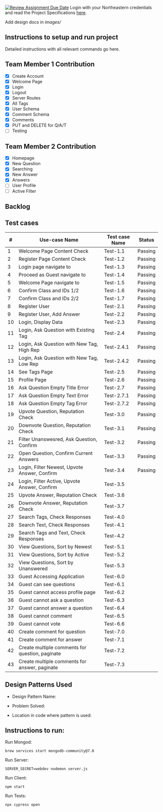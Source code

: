 [![Review Assignment Due Date](https://classroom.github.com/assets/deadline-readme-button-24ddc0f5d75046c5622901739e7c5dd533143b0c8e959d652212380cedb1ea36.svg)](https://classroom.github.com/a/hxTav0v1)
Login with your Northeastern credentials and read the Project Specifications [here](https://northeastern-my.sharepoint.com/:w:/g/personal/j_mitra_northeastern_edu/EcUflH7GXMBEjXGjx-qRQMkB7cfHNaHk9LYqeHRm7tgrKg?e=oZEef3).

Add design docs in *images/*

## Instructions to setup and run project

Detailed instructions with all relevant commands go here.

## Team Member 1 Contribution
- [X] Create Account
- [X] Welcome Page
- [X] Login
- [X] Logout
- [X] Server Routes
- [X] All Tags
- [X] User Schema
- [X] Comment Schema
- [X] Comments
- [X] PUT and DELETE for Q/A/T
- [ ] Testing

## Team Member 2 Contribution
- [X] Homepage
- [X] New Question
- [X] Searching
- [X] New Answer
- [X] Answers
- [ ] User Profile
- [ ] Active Filter

## Backlog




## Test cases

| #  | Use-case Name                                   | Test case Name | Status   |
|----|-------------------------------------------------|----------------|----------|
| 1  | Welcome Page Content Check                      | Test-1.1       | Passing  |
| 2  | Register Page Content Check                     | Test-1.2       | Passing  |
| 3  | Login page navigate to                          | Test-1.3       | Passing  |
| 4  | Proceed as Guest navigate to                    | Test-1.4       | Passing  |
| 5  | Welcome Page navigate to                        | Test-1.5       | Passing  |
| 6  | Confirm Class and IDs 1/2                       | Test-1.6       | Passing  |
| 7  | Confirm Class and IDs 2/2                       | Test-1.7       | Passing  |
| 8  | Register User                                   | Test-2.1       | Passing  |
| 9  | Register User, Add Answer                       | Test-2.2       | Passing  |
| 10 | Login, Display Data                             | Test-2.3       | Passing  |
| 11 | Login, Ask Question with Existing Tag           | Test-2.4       | Passing  |
| 12 | Login, Ask Question with New Tag, High Rep      | Test-2.4.1     | Passing  |
| 13 | Login, Ask Question with New Tag, Low Rep       | Test-2.4.2     | Passing  |
| 14 | See Tags Page                                   | Test-2.5       | Passing  |
| 15 | Profile Page                                    | Test-2.6       | Passing  |
| 16 | Ask Question Empty Title Error                  | Test-2.7       | Passing  |
| 17 | Ask Question Empty Text Error                   | Test-2.7.1     | Passing  |
| 18 | Ask Question Empty Tag Error                    | Test-2.7.2     | Passing  |
| 19 | Upvote Question, Reputation Check               | Test-3.0       | Passing  |
| 20 | Downvote Question, Reputation Check             | Test-3.1       | Passing  |
| 21 | Filter Unanswesred, Ask Question, Confirm       | Test-3.2       | Passing  |
| 22 | Open Question, Confirm Current Answers          | Test-3.3       | Passing  | 
| 23 | Login, Filter Newest, Upvote Answer, Confirm    | Test-3.4       | Passing  | 
| 24 | Login, Filter Active, Upvote Answer, Confirm    | Test-3.5       |          | 
| 25 | Upvote Answer, Reputation Check                 | Test-3.6       |          | 
| 26 | Downvote Answer, Reputation Check               | Test-3.7       |          | 
| 27 | Search Tags, Check Responses                    | Test-4.0       |          | 
| 28 | Search Text, Check Responses                    | Test-4.1       |          | 
| 29 | Search Tags and Text, Check Responses           | Test-4.2       |          | 
| 30 | View Questions, Sort by Newest                  | Test-5.1       |          | 
| 31 | View Questions, Sort by Active                  | Test-5.2       |          | 
| 32 | View Questions, Sort by Unanswered              | Test-5.3       |          | 
| 33 | Guest Accessing Application                     | Test-6.0       |          | 
| 34 | Guest can see questions                         | Test-6.1       |          | 
| 35 | Guest cannot access profile page                | Test-6.2       |          | 
| 36 | Guest cannot ask a question                     | Test-6.3       |          | 
| 37 | Guest cannot answer a question                  | Test-6.4       |          | 
| 38 | Guest cannot comment                            | Test-6.5       |          | 
| 39 | Guest cannot vote                               | Test-6.6       |          | 
| 40 | Create comment for question                     | Test-7.0       |          | 
| 41 | Create comment for answer                       | Test-7.1       |          | 
| 42 | Create multiple comments for question, paginate | Test-7.2       |          | 
| 43 | Create multiple comments for answer, paginate   | Test-7.3       |          | 

## Design Patterns Used

- Design Pattern Name:

- Problem Solved:

- Location in code where pattern is used:

## Instructions to run:

Run Mongod:

    brew services start mongodb-community@7.0

Run Server:

    SERVER_SECRET=webdev nodemon server.js

Run Client:

    npm start

Run Tests:

    npx cypress open